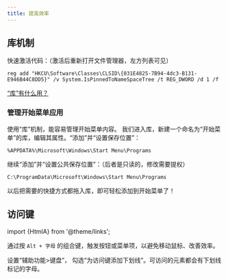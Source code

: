 ```yaml
---
title: 提高效率
---
```


## 库机制

快速激活代码：（激活后重新打开文件管理器，左方列表可见）

    reg add "HKCU\Software\Classes\CLSID\{031E4825-7B94-4dc3-B131-E946B44C8DD5}" /v System.IsPinnedToNameSpaceTree /t REG_DWORD /d 1 /f

[“库”有什么用？](https://sspai.com/post/41297)

### 管理开始菜单应用

使用“库”机制，能容易管理开始菜单内容。
我们进入库，新建一个命名为“开始菜单”的库，编辑其属性。“添加”并“设置保存位置”：

    %APPDATA%\Microsoft\Windows\Start Menu\Programs

继续“添加”并“设置公共保存位置”：（后者是只读的，修改需要提权）

    C:\ProgramData\Microsoft\Windows\Start Menu\Programs

以后把需要的快捷方式都拖入库，即可轻松添加到开始菜单了！

## 访问键

import {HtmlA} from '@theme/links';

通过按 `Alt + 字母` 的组合键，触发按钮或菜单项，以避免移动鼠标、改善效率。

<HtmlA href="ms-settings:easeofaccess-keyboard">设置“辅助功能>键盘”</HtmlA>，
勾选“为访问键添加下划线”。可访问的元素都会有下划线标记的字母。
